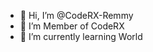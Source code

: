 - 👋 Hi, I’m @CodeRX-Remmy
- 👀 I’m Member of CodeRX
- 🌱 I’m currently learning World


<!---
CodeRX-Remmy/CodeRX-Remmy is a ✨ special ✨ repository because its `README.md` (this file) appears on your GitHub profile.
You can click the Preview link to take a look at your changes.
--->
